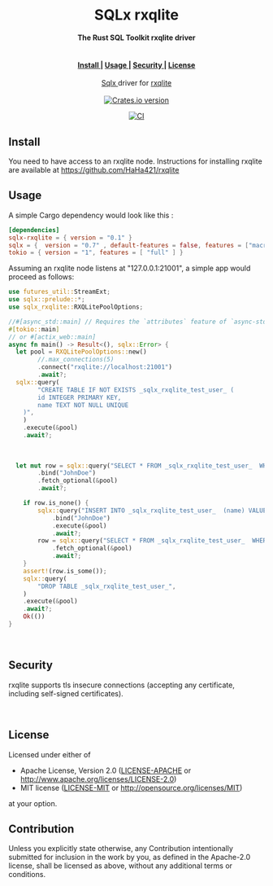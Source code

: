 <h1 align="center">SQLx rxqlite</h1>
<div align="center">
 <strong>
   The Rust SQL Toolkit rxqlite driver
 </strong>
</div>
<br />

<div align="center">
  <h4>
    <a href="#install">
      Install
    </a>
    <span> | </span>
    <a href="#usage">
      Usage
    </a>
    <span> | </span>
    <a href="#security">
      Security
    </a>
    <span> | </span>
    <a href="#license">
      License
    </a>
  </h4>
</div>

<div align="center">
  <normal><a href="https://github.com/launchbadge/sqlx">Sqlx </a> driver for <a href="https://github.com/HaHa421/rxqlite">rxqlite</a></normal>
</div>

<br />

<div align="center">
  
  <!-- Version -->
  <a href="https://crates.io/crates/sqlx-rxqlite">
    <img src="https://img.shields.io/crates/v/sqlx-rxqlite.svg?style=flat-square"
    alt="Crates.io version" /></a>
  
  [![CI](https://github.com/HaHa421/sqlx-rxqlite/actions/workflows/ci.yaml/badge.svg?branch=main)](https://github.com/HaHa421/sqlx-rxqlite/actions/workflows/ci.yaml)
 
</div>

## Install

You need to have access to an rxqlite node.
Instructions for installing rxqlite are available at https://github.com/HaHa421/rxqlite


## Usage

A simple Cargo dependency would look like this :

```toml
[dependencies]
sqlx-rxqlite = { version = "0.1" }
sqlx = {  version = "0.7" , default-features = false, features = ["macros", "runtime-tokio", "tls-none"] }
tokio = { version = "1", features = [ "full" ] }
```

Assuming an rxqlite node listens at "127.0.0.1:21001", a simple app would proceed as follows:

```rust
use futures_util::StreamExt;
use sqlx::prelude::*;
use sqlx_rxqlite::RXQLitePoolOptions;

//#[async_std::main] // Requires the `attributes` feature of `async-std`
#[tokio::main]
// or #[actix_web::main]
async fn main() -> Result<(), sqlx::Error> {
  let pool = RXQLitePoolOptions::new()
        //.max_connections(5)
        .connect("rxqlite://localhost:21001")
        .await?;
  sqlx::query(
        "CREATE TABLE IF NOT EXISTS _sqlx_rxqlite_test_user_ (
        id INTEGER PRIMARY KEY,
        name TEXT NOT NULL UNIQUE
    )",
    )
    .execute(&pool)
    .await?;
    
  
    
  let mut row = sqlx::query("SELECT * FROM _sqlx_rxqlite_test_user_  WHERE name = ?")
        .bind("JohnDoe")
        .fetch_optional(&pool)
        .await?;

    if row.is_none() {
        sqlx::query("INSERT INTO _sqlx_rxqlite_test_user_  (name) VALUES (?);")
            .bind("JohnDoe")
            .execute(&pool)
            .await?;
        row = sqlx::query("SELECT * FROM _sqlx_rxqlite_test_user_  WHERE name = 'JohnDoe'")
            .fetch_optional(&pool)
            .await?;
    }
    assert!(row.is_some());
    sqlx::query(
        "DROP TABLE _sqlx_rxqlite_test_user_",
    )
    .execute(&pool)
    .await?;
    Ok(())
}
```

<br />



## Security
rxqlite supports tls insecure connections (accepting any certificate, including self-signed certificates).

<br />

## License

Licensed under either of

-   Apache License, Version 2.0
    ([LICENSE-APACHE](LICENSE-APACHE) or http://www.apache.org/licenses/LICENSE-2.0)
-   MIT license
    ([LICENSE-MIT](LICENSE-MIT) or http://opensource.org/licenses/MIT)

at your option.
## Contribution

Unless you explicitly state otherwise, any Contribution intentionally submitted
for inclusion in the work by you, as defined in the Apache-2.0 license, shall be licensed as above, without any additional terms or conditions.